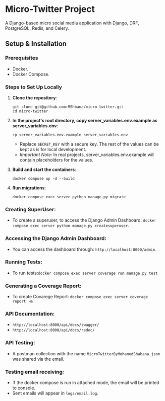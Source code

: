 # Micro-Twitter Project

A Django-based micro social media application with Django, DRF, PostgreSQL, Redis, and Celery.

## Setup & Installation

### Prerequisites
- Docker.
- Docker Compose.

### Steps to Set Up Locally

1. **Clone the repository**:
    ```
    git clone git@github.com:MShbana/micro-twitter.git
    cd micro-twitter
    ```

2. **In the project's root directory, copy server_variables.env.example as server_variables.env**:

    ```
    cp server_variables.env.example server_variables.env
    ```

    - Replace `SECRET_KEY` with a secure key. The rest of the values can be kept as is for local development.
    - *Important Note*: In real projects, server_variables.env.example will contain placeholders for the values.

3. **Build and start the containers**:

    `docker compose up -d --build`

4. **Run migrations**:

    `docker compose exec server python manage.py migrate`

### Creating SuperUser:
- To create a superuser, to access the Django Admin Dashboard: `docker compose exec server python manage.py createsuperuser`.

### Accessing the Django Admin Dashboard:
- You can access the dashboard through: `http://localhost:8000/admin`.

### Running Tests:
- To run tests:`docker compose exec server coverage run manage.py test`

### Generating a Coverage Report:
- To create Covarege Report: `docker compose exec server coverage report -m`

### API Documentation:
- `http://localhost:8000/api/docs/swagger/`
- `http://localhost:8000/api/docs/redoc/`

### API Testing:
- A postman collection with the name `MicroTwitterByMohamedShabana.json` was shared via the email.

### Testing email receiving:
- If the docker compose is run in attached mode, the email will be printed to console.
- Sent emails will appear in `logs/email.log`.
